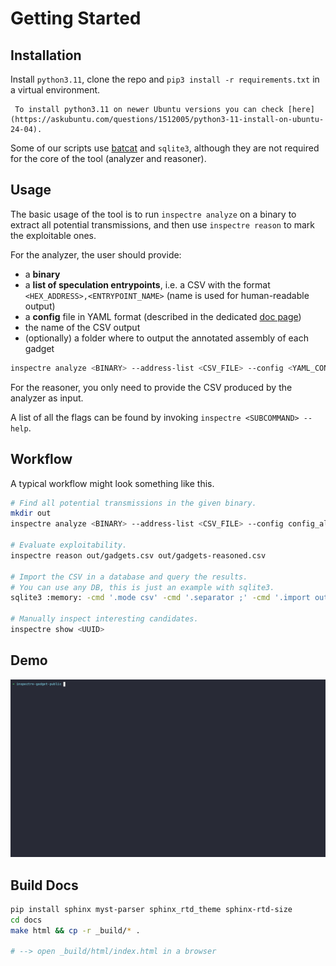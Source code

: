 # Getting Started

## Installation

Install `python3.11`, clone the repo and `pip3 install -r requirements.txt` in a virtual environment.

```{warning}
 To install python3.11 on newer Ubuntu versions you can check [here](https://askubuntu.com/questions/1512005/python3-11-install-on-ubuntu-24-04).
```

Some of our scripts use [batcat](https://github.com/sharkdp/bat) and `sqlite3`, although
they are not required for the core of the tool (analyzer and reasoner).

## Usage

The basic usage of the tool is to run `inspectre analyze` on a binary to extract
all potential transmissions, and then use `inspectre reason` to mark the exploitable ones.

For the analyzer, the user should provide:

- a **binary**
- a **list of speculation entrypoints**, i.e. a CSV with the format
  `<HEX_ADDRESS>,<ENTRYPOINT_NAME>` (name is used for human-readable output)
- a **config** file in YAML format (described in the dedicated [doc page](./configuration.md))
- the name of the CSV output
- (optionally) a folder where to output the annotated assembly of each gadget

```sh
inspectre analyze <BINARY> --address-list <CSV_FILE> --config <YAML_CONFIG> --output <FILE> --asm <FOLDER>
```

For the reasoner, you only need to provide the CSV produced by the analyzer as input.

A list of all the flags can be found by invoking `inspectre <SUBCOMMAND> --help`.

## Workflow

A typical workflow might look something like this.

```sh
# Find all potential transmissions in the given binary.
mkdir out
inspectre analyze <BINARY> --address-list <CSV_FILE> --config config_all.yaml --output out/gadgets.csv --asm out/asm

# Evaluate exploitability.
inspectre reason out/gadgets.csv out/gadgets-reasoned.csv

# Import the CSV in a database and query the results.
# You can use any DB, this is just an example with sqlite3.
sqlite3 :memory: -cmd '.mode csv' -cmd '.separator ;' -cmd '.import out/gadgets-reasoned.csv gadgets' -cmd '.mode table' < queries/exploitable_list.sql

# Manually inspect interesting candidates.
inspectre show <UUID>
```

## Demo

![](img/inspectre.gif)

## Build Docs

```sh
pip install sphinx myst-parser sphinx_rtd_theme sphinx-rtd-size
cd docs
make html && cp -r _build/* .

# --> open _build/html/index.html in a browser
```
